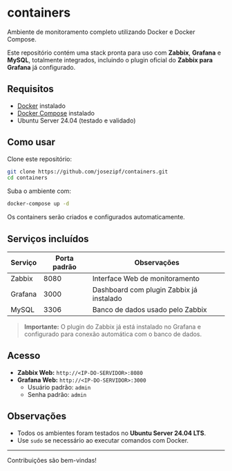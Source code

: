 # containers

Ambiente de monitoramento completo utilizando Docker e Docker Compose.

Este repositório contém uma stack pronta para uso com **Zabbix**, **Grafana** e **MySQL**, totalmente integrados, incluindo o plugin oficial do **Zabbix para Grafana** já configurado.

## Requisitos

- [Docker](https://docs.docker.com/get-docker/) instalado  
- [Docker Compose](https://docs.docker.com/compose/install/) instalado  
- Ubuntu Server 24.04 (testado e validado)

## Como usar

Clone este repositório:

```bash
git clone https://github.com/josezipf/containers.git
cd containers
```

Suba o ambiente com:

```bash
docker-compose up -d
```

Os containers serão criados e configurados automaticamente.

## Serviços incluídos

| Serviço   | Porta padrão | Observações                                        |
|-----------|--------------|----------------------------------------------------|
| Zabbix    | 8080         | Interface Web de monitoramento                    |
| Grafana   | 3000         | Dashboard com plugin Zabbix já instalado          |
| MySQL     | 3306         | Banco de dados usado pelo Zabbix                  |

> **Importante:** O plugin do Zabbix já está instalado no Grafana e configurado para conexão automática com o banco de dados.

## Acesso

- **Zabbix Web:** `http://<IP-DO-SERVIDOR>:8080`
- **Grafana Web:** `http://<IP-DO-SERVIDOR>:3000`  
  - Usuário padrão: `admin`  
  - Senha padrão: `admin`

## Observações

- Todos os ambientes foram testados no **Ubuntu Server 24.04 LTS**.
- Use `sudo` se necessário ao executar comandos com Docker.

---

Contribuições são bem-vindas!
